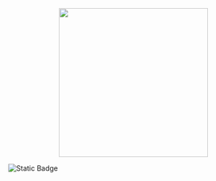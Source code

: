 <div align="center">
  <img src="https://github.com/Barbosa885/.dotfiles/assets/80699703/779e5809-c197-430d-8845-487ee6cc58a9" height=300/>
</div>

![Static Badge](https://img.shields.io/badge/Config-8A2BE2)
